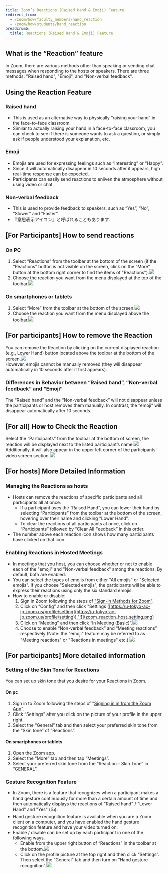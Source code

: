 ```yaml
---
title: Zoom’s Reactions (Raised Hand & Emoji) Feature
redirect_from:
  - /zoom/how/faculty_members/hand_reaction
  - /zoom/how/students/hand_reaction
breadcrumb:
  title: Reactions (Raised Hand & Emoji) Feature
---
```


## What is the “Reaction” feature

In Zoom, there are various methods other than speaking or sending chat messages when responding to the hosts or speakers.
There are three methods: "Raised hand", "Emoji", and "Non-verbal feedback".

## Using the Reaction Feature

### Raised hand

- This is used as an alternative way to physically “raising your hand” in the face-to-face classroom.
- Similar to actually raising your hand in a face-to-face classroom, you can check to see if there is someone wants to ask a question, or simply ask if people understood your explanation, etc.

### Emoji

- Emojis are used for expressing feelings such as “Interesting” or “Happy”.
- Since it will automatically disappear in 10 seconds after it appears, high real-time response can be expected.
- Participants can easily send reactions to enliven the atmosphere without using video or chat.

### Non-verbal feedback

- This is used to provide feedback to speakers, such as “Yes”, “No”, “Slower” and “Faster”.
- 『意思表示アイコン』と呼ばれることもあります．

## [For Participants] How to send reactions

### On PC

1. Select “Reactions” from the toolbar at the bottom of the screen (if the “Reactions” button is not visible on the screen, click on the “More” button at the bottom right corner to find the items of "Reactions").![](zoom_reaction_button.png)
2. Choose the reaction you want from the menu displayed at the top of the toolbar.![](zoom_each_reaction_button_pc.png)

### On smartphones or tablets

1. Select “More” from the toolbar at the bottom of the screen.![](zoom_details_button_mobile.png)
2. Choose the reaction you want from the menu displayed above the toolbar.![](zoom_each_reaction_button_mobile.png)

## [For participants] How to remove the Reaction

You can remove the Reaction by clicking on the current displayed reaction (e.g., Lower Hand) button located above the toolbar at the bottom of the screen.![](zoom_reaction_putting_down_hand.png)  
However, emojis cannot be manually removed (they will disappear automatically in 10 seconds after it first appears).

### Differences in Behavior between “Raised hand”, “Non-verbal feedback” and “Emoji”

The “Raised hand” and the “Non-verbal feedback” will not disappear unless the participants or host removes them manually. In contrast, the “emoji” will disappear automatically after 10 seconds.

## [For all] How to Check the Reaction

Select the “Participants” from the toolbar at the bottom of screen, the reaction will be displayed next to the listed participant’s name.![](zoom_reaction_list.png)  
Additionally, it will also appear in the upper left corner of the participants’ video screen section.![](zoom_reaction_video.png)

## [For hosts] More Detailed Information

### Managing the Reactions as hosts

- Hosts can remove the reactions of specific participants and all participants all at once.
  -  If a participant uses the “Raised Hand”, you can lower their hand by selecting “Participants” from the toolbar at the bottom of the screen, hovering over their name and clicking “Lower Hand”.
  - To clear the reactions of all participants at once, click on “Participants” followed by “Clear All Feedback” in this order.
- The number above each reaction icon shows how many participants have clicked on that icon.

### Enabling Reactions in Hosted Meetings

- In meetings that you host, you can choose whether or not to enable each of the "emoji" and "Non-verbal feedback" among the reactions. By default, both are enabled.
- You can select the types of emojis from either "All emojis" or "Selected emojis". If you choose "Selected emojis", the participants will be able to express their reactions using only the six standard emojis.
- How to enable or disable:
  1. Sign in Zoom following the steps of ["Sign-in Methods for Zoom"](/zoom/signin/#browser).
  2. Click on “Config” and then click "Settings ([https://u-tokyo-ac-jp.zoom.us/profile/setting](https://u-tokyo-ac-jp.zoom.us/profile/setting))."![](zoom_reaction_host_setting.png)
  3. Click on “Meeting” and then click “In Meeting (Basic)”.![](zoom_reaction_meeting_basic_settings.png)
  4. Choose to enable “Non-verbal feedback” and “Meeting reactions” respectively (Note: the "emoji" feature may be referred to as "Meeting reactions" or "Reactions in meetings" etc.).![](zoom_reaction_activate_from_browser.png)

## [For participants] More detailed information

### Setting of the Skin Tone for Reactions

You can set up skin tone that you desire for your Reactions in Zoom.

#### On pc

1. Sign in to Zoom following the steps of "[Signing in in from the Zoom App](/zoom/signin/#app)".
2. Click “Settings” after you click on the picture of your profile in the upper right.
3. Select the “General” tab and then select your preferred skin tone from the “Skin tone” of “Reactions”.

#### On smartphones or tablets

1. Open the Zoom app.
2. Select the “More” tab and then tap “Meetings”.
3. Select your preferred skin tone from the “Reaction - Skin Tone” in “GENERAL”.

### Gesture Recognition Feature

- In Zoom, there is a feature that recognizes when a participant makes a hand gesture continuously for more than a certain amount of time and then automatically displays the reactions of "Raised hand" / "Lower Hand" and "Yes" (👍).
- Hand gesture recognition feature is available when you are a Zoom client on a computer, and you have enabled the hand gesture recognition feature and have your video turned on.
- Enable / disable can be set up by each participant in one of the following ways.
  - Enable from the upper right button of “Reactions” in the toolbar at the bottom.![](zoom_reaction_activate_gesture_from_lower_belt.png)
  - Click on the profile picture at the top right and then click “Settings”. Then select the “General” tab and then turn on “Hand gesture recognition”.![](zoom_reaction_activate_gesture_from_setting.png)
